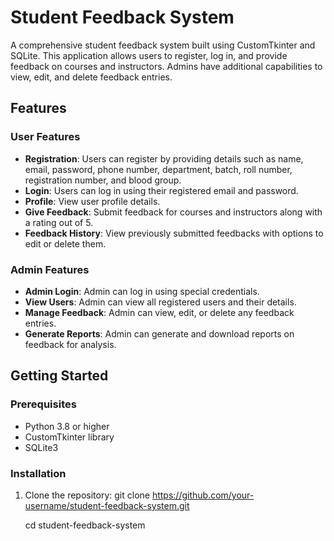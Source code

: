 # Student Feedback System

A comprehensive student feedback system built using CustomTkinter and SQLite. This application allows users to register, log in, and provide feedback on courses and instructors. Admins have additional capabilities to view, edit, and delete feedback entries.

## Features

### User Features

- **Registration**: Users can register by providing details such as name, email, password, phone number, department, batch, roll number, registration number, and blood group.
- **Login**: Users can log in using their registered email and password.
- **Profile**: View user profile details.
- **Give Feedback**: Submit feedback for courses and instructors along with a rating out of 5.
- **Feedback History**: View previously submitted feedbacks with options to edit or delete them.

### Admin Features

- **Admin Login**: Admin can log in using special credentials.
- **View Users**: Admin can view all registered users and their details.
- **Manage Feedback**: Admin can view, edit, or delete any feedback entries.
- **Generate Reports**: Admin can generate and download reports on feedback for analysis.

## Getting Started

### Prerequisites

- Python 3.8 or higher
- CustomTkinter library
- SQLite3

### Installation

1. Clone the repository:
   git clone https://github.com/your-username/student-feedback-system.git
   
   cd student-feedback-system
   
